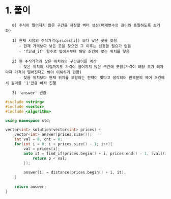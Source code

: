   # 1. 풀이
       0) 주식이 떨어지지 않은 구간을 저장할 벡터 생성(매개변수의 길이와 동일하도록 초기화)
       
       1) 현재 시점의 주식가격(prices[i]) 보다 낮은 곳을 찾음
          - 현재 가격보다 낮은 곳을 찾으면 그 이후는 신경쓸 필요가 없음
          - 'find_if' 함수로 앞에서부터 해당 조건에 맞는 위치를 찾음

       2) 현 주식가격과 찾은 위치와의 구간길이를 계산
          - 찾은 위치의 시점까지도 가격이 떨어지지 않은 구간에 포함(가격이 해당 초가 되자마자 가격이 떨어진다고 봐야 이해하기 편함)
          - 찾을 위치보다 현재 위치를 포함하는 전략이 맞다고 생각되어 반복문의 제어 조건에서 길이를 '1'만큼 빼서 진행

       3) 'answer' 반환 


```c++
#include <string>
#include <vector>
#include <algorithm>

using namespace std;

vector<int> solution(vector<int> prices) {
    vector<int> answer(prices.size());
    int val = 0, cnt = 0;
    for(int i = 0; i < prices.size() - 1; i++){
        val = prices[i];
        auto it = find_if(prices.begin() + i, prices.end() - 1, [val](int p){
            return p < val;
        });
        
        answer[i] = distance(prices.begin() + i, it);
    }
    
    return answer;
}
```
